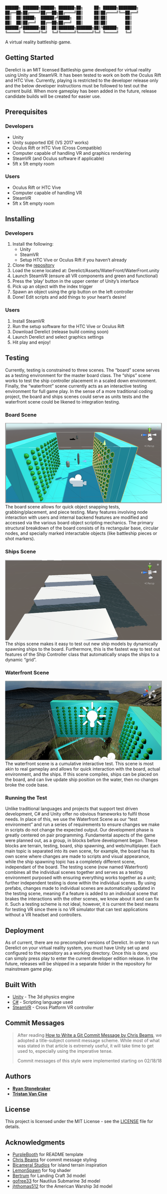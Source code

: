 ```
██████╗ ███████╗██████╗ ███████╗██╗     ██╗ ██████╗████████╗
██╔══██╗██╔════╝██╔══██╗██╔════╝██║     ██║██╔════╝╚══██╔══╝
██║  ██║█████╗  ██████╔╝█████╗  ██║     ██║██║        ██║   
██║  ██║██╔══╝  ██╔══██╗██╔══╝  ██║     ██║██║        ██║   
██████╔╝███████╗██║  ██║███████╗███████╗██║╚██████╗   ██║   
╚═════╝ ╚══════╝╚═╝  ╚═╝╚══════╝╚══════╝╚═╝ ╚═════╝   ╚═╝   
```                                                            


A virtual reality battleship game.

## Getting Started

Derelict is an MIT licensed Battleship game developed for virtual reality using Unity and SteamVR. It has been tested to work on both the Oculus Rift and HTC Vive. Currently, playing is restricted to the developer release only and the below developer instructions must be followed to test out the current build. When more gameplay has been added in the future, release candidate builds will be created for easier use.

## Prerequisites

### Developers
* Unity
* Unity supported IDE (VS 2017 works)
* Oculus Rift or HTC Vive (Cross Compatible)
* Computer capable of handling VR and graphics rendering
* SteamVR (and Oculus software if applicable) 
* 5ft x 5ft empty room

### Users
* Oculus Rift or HTC Vive
* Computer capable of handling VR
* SteamVR
* 5ft x 5ft empty room

## Installing

### Developers
1. Install the following:
	* Unity
	* SteamVR
	* Setup HTC Vive or Oculus Rift if you haven’t already
2. Clone the [repository](www.https://github.com/RyanStonebraker/Derelict)
3. Load the scene located at: Derelict/Assets/WaterFront/WaterFront.unity 
4. Launch SteamVR (ensure all VR components and green and functional)
5. Press the ‘play’ button in the upper center of Unity’s interface
6. Pick up an object with the index trigger
7. Spawn an object using the grip button on the left controller
8. Done! Edit scripts and add things to your heart’s desire!

### Users
1. Install SteamVR
2. Run the setup software for the HTC Vive or Oculus Rift
3. Download Derelict (release build coming soon)
4. Launch Derelict and select graphics settings
5. Hit play and enjoy!

## Testing

Currently, testing is constrained to three scenes. The “board” scene serves as a testing environment for the master board class. The “ships” scene works to test the ship controller placement in a scaled down environment. Finally, the “waterfront” scene currently acts as an interactive testing environment for full game play. In the sense of a more traditional coding project, the board and ships scenes could serve as units tests and the waterfront scene could be likened to integration testing.

### Board Scene
![Board Scene](board.png)
The board scene allows for quick object snapping tests, grabbing/placement, and piece testing. Many features involving node interaction with users and internal backend features are modified and accessed via the various board object scripting mechanics. The primary structural breakdown of the board consists of its rectangular base, circular nodes, and specially marked interactable objects (like battleship pieces or shot markers). 

### Ships Scene
![Ships Scene](ships.png)
The ships scene makes it easy to test out new ship models by dynamically spawning ships to the board. Furthermore, this is the fastest way to test out features of the Ship Controller class that automatically snaps the ships to a dynamic “grid”.

### Waterfront Scene
![Waterfront Scene](waterfront.png)
The waterfront scene is a cumulative interactive test. This scene is most akin to real gameplay and allows for quick interaction with the board, actual environment, and the ships. If this scene compiles, ships can be placed on the board, and can live update ship position on the water, then no changes broke the code base.

### Running the Test
Unlike traditional languages and projects that support test driven development, C# and Unity offer no obvious frameworks to fulfil those needs. In place of this, we use the Waterfront Scene as our “test environment” and run a series of requirements to ensure changes we make in scripts do not change the expected output. Our development phase is greatly centered on pair programming. Fundamental aspects of the game were planned out, as a group, in blocks before development began. These blocks are terrain, testing, board, ship spawning, and web/multiplayer. Each main topic is separated into its own scene, for example, the board has its own scene where changes are made to scripts and visual appearance, while the ship spawning topic has a completely different scene,  independant of the board. The testing scene (now named Waterfront) combines all the individual scenes together and serves as a testing environment purposed with ensuring everything works together as a unit; further independent testing is done within the individual scenes. By using prefabs, changes made to individual scenes are automatically updated in the testing scene, meaning if a feature is added to an individual scene that brakes the interactions with the other scenes, we know about it and can fix it. Such a testing scheme is not ideal, however, it is current the best means for testing VR since there is no VR simulator that can test applications without a VR headset and controllers. 

## Deployment

As of current, there are no precompiled versions of Derelict. In order to run Derelict on your virtual reality system, you must have Unity set up and configured to the repository as a working directory. Once this is done, you can simply press play to enter the current developer edition release. In the future, releases will be shipped in a separate folder in the repository for mainstream game play.

## Built With

* [Unity](https://unity3d.com/) - The 3d physics engine
* [C#](https://docs.microsoft.com/en-us/dotnet/csharp//) - Scripting language used
* [SteamVR](http://store.steampowered.com/steamvr) - Cross Platform VR controller

## Commit Messages
> After reading [How to Write a Git Commit Message by Chris Beams](https://chris.beams.io/posts/git-commit/),
> we adopted a title-subject commit message scheme. While most of
> what was stated in that article is extremely useful, it will take
> time to get used to, especially using the imperative tense.
>
> Commit messages of this style were implemented starting on 02/18/18

## Authors

* **[Ryan Stonebraker](https://github.com/RyanStonebraker)**
* **[Tristan Van Cise](https://github.com/grubbly)**

## License

This project is licensed under the MIT License - see the [LICENSE](LICENSE) file for details.

## Acknowledgments

* [PurpleBooth](https://gist.github.com/PurpleBooth/109311bb0361f32d87a2) for README template
* [Chris Beams](https://chris.beams.io/posts/git-commit/) for commit message styling
* [Bicameral Studios](http://u3d.as/10vg) for island terrain inspiration
* [LemonSpawn](http://u3d.as/cCa) for fog shader
* [Bertrum](https://www.turbosquid.com/Search/Artists/Bertrum) for Landing Craft 3d model
* [gofree33](https://www.turbosquid.com/Search/Artists/gofree33) for Nautilus Submarine 3d model
* [jhthomas512](https://www.turbosquid.com/Search/Artists/jhthomas512) for the American Warship 3d model

